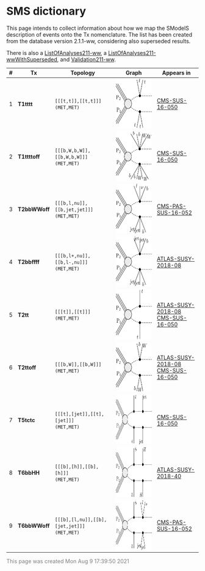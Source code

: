 

# SMS dictionary
This page intends to collect information about how we map the SModelS description of
events onto the Tx nomenclature. The list has been created from the database version 2.1.1-ww, considering also superseded results.

There is also a [ListOfAnalyses211-ww](https://smodels.github.io/docs/ListOfAnalyses211-ww), a [ListOfAnalyses211-wwWithSuperseded](https://smodels.github.io/docs/ListOfAnalyses211-wwWithSuperseded), and [Validation211-ww](Validation211-ww).

| **#** | **Tx** | **Topology** | **Graph** | **Appears in** |
| ----- | ------ | ------------ | --------- | -------------- |
| 1 | <a name="T1tttt"></a>**T1tttt**<br> | `[[[t,t]],[[t,t]]]`<BR>`(MET,MET)` | <img alt="T1tttt" src="../feyn/straight/T1tttt.png" height="130"> | [CMS-SUS-16-050](ListOfAnalyses211-ww#CMS-SUS-16-050)|
| 2 | <a name="T1ttttoff"></a>**T1ttttoff**<br> | `[[[b,W,b,W]],[[b,W,b,W]]]`<BR>`(MET,MET)` | <img alt="T1ttttoff" src="../feyn/straight/T1ttttoff.png" height="130"> | [CMS-SUS-16-050](ListOfAnalyses211-ww#CMS-SUS-16-050)|
| 3 | <a name="T2bbWWoff"></a>**T2bbWWoff**<br> | `[[[b,l,nu]],[[b,jet,jet]]]`<BR>`(MET,MET)` | <img alt="T2bbWWoff" src="../feyn/straight/T2bbWWoff.png" height="130"> | [CMS-PAS-SUS-16-052](ListOfAnalyses211-ww#CMS-PAS-SUS-16-052)|
| 4 | <a name="T2bbffff"></a>**T2bbffff**<br> | `[[[b,l+,nu]],[[b,l-,nu]]]`<BR>`(MET,MET)` | <img alt="T2bbffff" src="../feyn/straight/T2bbffff.png" height="130"> | [ATLAS-SUSY-2018-08](ListOfAnalyses211-ww#ATLAS-SUSY-2018-08)|
| 5 | <a name="T2tt"></a>**T2tt**<br> | `[[[t]],[[t]]]`<BR>`(MET,MET)` | <img alt="T2tt" src="../feyn/straight/T2tt.png" height="130"> | [ATLAS-SUSY-2018-08](ListOfAnalyses211-ww#ATLAS-SUSY-2018-08)<BR>[CMS-SUS-16-050](ListOfAnalyses211-ww#CMS-SUS-16-050)|
| 6 | <a name="T2ttoff"></a>**T2ttoff**<br> | `[[[b,W]],[[b,W]]]`<BR>`(MET,MET)` | <img alt="T2ttoff" src="../feyn/straight/T2ttoff.png" height="130"> | [ATLAS-SUSY-2018-08](ListOfAnalyses211-ww#ATLAS-SUSY-2018-08)<BR>[CMS-SUS-16-050](ListOfAnalyses211-ww#CMS-SUS-16-050)|
| 7 | <a name="T5tctc"></a>**T5tctc**<br> | `[[[t],[jet]],[[t],[jet]]]`<BR>`(MET,MET)` | <img alt="T5tctc" src="../feyn/straight/T5tctc.png" height="130"> | [CMS-SUS-16-050](ListOfAnalyses211-ww#CMS-SUS-16-050)|
| 8 | <a name="T6bbHH"></a>**T6bbHH**<br> | `[[[b],[h]],[[b],[h]]]`<BR>`(MET,MET)` | <img alt="T6bbHH" src="../feyn/straight/T6bbHH.png" height="130"> | [ATLAS-SUSY-2018-40](ListOfAnalyses211-ww#ATLAS-SUSY-2018-40)|
| 9 | <a name="T6bbWWoff"></a>**T6bbWWoff**<br> | `[[[b],[l,nu]],[[b],[jet,jet]]]`<BR>`(MET,MET)` | <img alt="T6bbWWoff" src="../feyn/straight/T6bbWWoff.png" height="130"> | [CMS-PAS-SUS-16-052](ListOfAnalyses211-ww#CMS-PAS-SUS-16-052)|

<font color='grey'>This page was created Mon Aug  9 17:39:50 2021</font>
